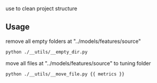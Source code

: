 use to clean project structure

## Usage

remove all empty folders at "../models/features/source"

```bash
python ./__utils/__empty_dir.py
```

move all files at "../models/features/source" to tuning folder

```bash
python ./__utils/__move_file.py {{ metrics }}
```
